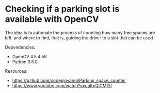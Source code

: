 # Checking if a parking slot is available with OpenCV

The idea is to automate the process of counting how many free spaces are left, and where to find, that is, guiding the driver to a slot that can be used.

Dependencies:
* OpenCV 4.5.4.58
* Python 3.8.0

Resources:
* https://github.com/codegiovanni/Parking_space_counter
* https://www.youtube.com/watch?v=caKnQlCMIYI

